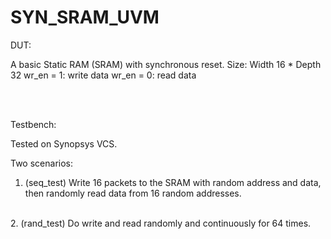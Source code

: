 # SYN_SRAM_UVM
DUT:

A basic Static RAM (SRAM) with synchronous reset.
Size: Width 16 * Depth 32
wr_en = 1: write data
wr_en = 0: read data

<br />
<br />

Testbench:

Tested on Synopsys VCS.

Two scenarios: 
<br />
1. (seq_test) Write 16 packets to the SRAM with random address and data, then randomly read data from 16 random addresses.
<br />
2. (rand_test) Do write and read randomly and continuously for 64 times.
